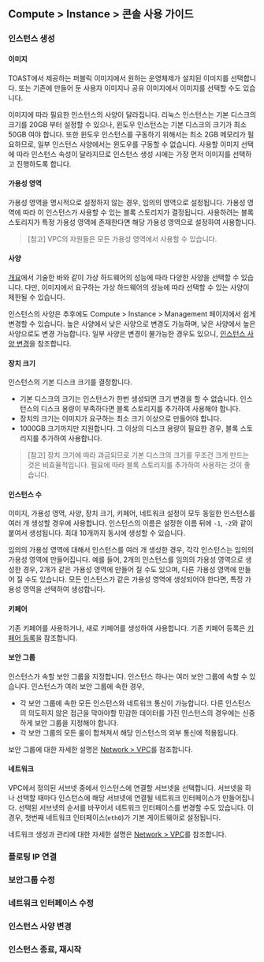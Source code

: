 ## Compute > Instance > 콘솔 사용 가이드

### 인스턴스 생성

#### 이미지

TOAST에서 제공하는 퍼블릭 이미지에서 원하는 운영체제가 설치된 이미지를 선택합니다. 또는 기존에 만들어 둔 사용자 이미지나 공유 이미지에서 이미지를 선택할 수도 있습니다.

이미지에 따라 필요한 인스턴스의 사양이 달라집니다. 리눅스 인스턴스는 기본 디스크의 크기를 20GB 부터 설정할 수 있으나, 윈도우 인스턴스는 기본 디스크의 크기가 최소 50GB 여야 합니다. 또한 윈도우 인스턴스를 구동하기 위해서는 최소 2GB 메모리가 필요하므로, 일부 인스턴스 사양에서는 윈도우를 구동할 수 없습니다. 사용할 이미지 선택에 따라 인스턴스 속성이 달라지므로 인스턴스 생성 시에는 가장 먼저 이미지를 선택하고 진행하도록 합니다.

#### 가용성 영역

가용성 영역을 명시적으로 설정하지 않는 경우, 임의의 영역으로 설정됩니다. 가용성 영역에 따라 이 인스턴스가 사용할 수 있는 블록 스토리지가 결정됩니다. 사용하려는 블록 스토리지가 특정 가용성 영역에 존재한다면 해당 가용성 영역으로 설정하여 사용합니다.

> [참고]
VPC의 자원들은 모든 가용성 영역에서 사용할 수 있습니다.

#### 사양

[개요](./overview)에서 기술한 바와 같이 가상 하드웨어의 성능에 따라 다양한 사양을 선택할 수 있습니다. 다만, 이미지에서 요구하는 가상 하드웨어의 성능에 따라 선택할 수 있는 사양이 제한될 수 있습니다.

인스턴스의 사양은 추후에도 Compute > Instance > Management 페이지에서 쉽게 변경할 수 있습니다. 높은 사양에서 낮은 사양으로 변경도 가능하며, 낮은 사양에서 높은 사양으로도 변경 가능합니다. 일부 사양은 변경이 불가능한 경우도 있으니, [인스턴스 사양 변경](./console-guide/#_6)을 참조합니다.

#### 장치 크기

인스턴스의 기본 디스크 크기를 결정합니다.

- 기본 디스크의 크기는 인스턴스가 한번 생성되면 크기 변경을 할 수 없습니다. 인스턴스의 디스크 용량이 부족하다면 블록 스토리지를 추가하여 사용해야 합니다.
- 장치의 크기는 이미지가 요구하는 최소 크기 이상으로 만들어야 합니다.
- 1000GB 크기까지만 지원합니다. 그 이상의 디스크 용량이 필요한 경우, 블록 스토리지를 추가하여 사용합니다.

>[참고] 장치 크기에 따라 과금되므로 기본 디스크의 크기를 무조건 크게 만드는 것은 비효율적입니다. 필요에 따라 블록 스토리지를 추가하여 사용하는 것이 좋습니다.

#### 인스턴스 수

이미지, 가용성 영역, 사양, 장치 크기, 키페어, 네트워크 설정이 모두 동일한 인스턴스를 여러 개 생성할 경우에 사용합니다. 인스턴스의 이름은 설정한 이름 뒤에 `-1`, `-2`와 같이 붙여서 생성됩니다. 최대 10개까지 동시에 생성할 수 있습니다.

임의의 가용성 영역에 대해서 인스턴스를 여러 개 생성한 경우, 각각 인스턴스는 임의의 가용성 영역에 만들어집니다. 예를 들어, 2개의 인스턴스를 임의의 가용성 영역으로 생성한 경우, 2개가 같은 가용성 영역에 만들어 질 수도 있으며, 다른 가용성 영역에 만들어 질 수도 있습니다. 모든 인스턴스가 같은 가용성 영역에 생성되어야 한다면, 특정 가용성 영역을 선택하여 생성합니다.

#### 키페어

기존 키페어를 사용하거나, 새로 키페어를 생성하여 사용합니다. 기존 키페어 등록은 [키페어 등록](./console-guile/#_10)을 참조합니다.

#### 보안 그룹

인스턴스가 속할 보안 그룹을 지정합니다. 인스턴스 하나는 여러 보안 그룹에 속할 수 있습니다. 인스턴스가 여러 보안 그룹에 속한 경우,

- 각 보안 그룹에 속한 모든 인스턴스와 네트워크 통신이 가능합니다. 다른 인스턴스의 의도하지 않은 접근을 막아야할 민감한 데이터를 가진 인스턴스의 경우에는 신중하게 보안 그룹을 지정해야 합니다.
- 각 보안 그룹의 모든 룰이 합쳐져서 해당 인스턴스의 외부 통신에 적용됩니다.

보안 그룹에 대한 자세한 설명은 [Network > VPC](ko/Network/VPC/ko/overview/)를 참조합니다.

#### 네트워크

VPC에서 정의된 서브넷 중에서 인스턴스에 연결할 서브넷을 선택합니다. 서브넷을 하나 선택할 때마다 인스턴스에 해당 서브넷에 연결될 네트워크 인터페이스가 만들어집니다. 선택된 서브넷의 순서를 바꾸어서 네트워크 인터페이스를 변경할 수도 있습니다. 이 경우, 첫번째 네트워크 인터페이스(`eth0`)가 기본 게이트웨이로 설정됩니다.

네트워크 생성과 관리에 대한 자세한 설명은 [Network > VPC](ko/Network/VPC/ko/overview/)를 참조합니다. 

### 플로팅 IP 연결



### 보안그룹 수정

### 네트워크 인터페이스 수정

### 인스턴스 사양 변경

### 인스턴스 종료, 재시작

